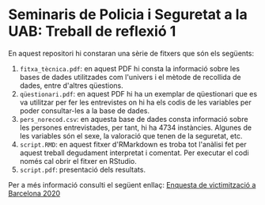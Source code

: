 # Seminaris de Policia i Seguretat a la UAB: Treball de reflexió 1 

En aquest repositori hi constaran una sèrie de fitxers que són els següents:

1. `fitxa_tècnica.pdf`: en aquest PDF hi consta la informació sobre les bases de dades utilitzades com l'univers i el mètode de recollida de dades, entre d'altres qüestions.
2. `qüestionari.pdf`: en aquest PDF hi ha un exemplar de qüestionari que es va utilitzar per fer les entrevistes on hi ha els codis de les variables per poder consultar-les a la base de dades.
3. `pers_norecod.csv`: en aquesta base de dades consta informació sobre les persones entrevistades, per tant, hi ha 4734 instàncies. Algunes de les variables són el sexe, la valoració que tenen de la seguretat, etc.
5. `script.RMD`: en aquest fitxer d'RMarkdown es troba tot l'anàlisi fet per aquest treball degudament interpretat i comentat. Per executar el codi només cal obrir el fitxer en RStudio.
6. `script.pdf`: presentació dels resultats.

Per a més informació consulti el següent enllaç: [Enquesta de victimització a Barcelona 2020](https://ajuntament.barcelona.cat/ca/informacio-administrativa/registre-enquestes-i-estudis-opinio)
